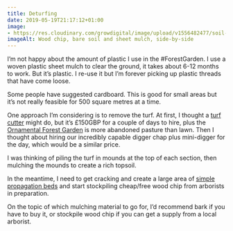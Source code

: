 ```yaml
---
title: Deturfing
date: 2019-05-19T21:17:12+01:00
image: 
- https://res.cloudinary.com/growdigital/image/upload/v1556482477/soil-B1AF007F.jpg
imageAlt: Wood chip, bare soil and sheet mulch, side-by-side
---
```


I’m not happy about the amount of plastic I use in the #ForestGarden. I use a woven plastic sheet mulch to clear the ground, it takes about 6-12 months to work. But it’s plastic. I re-use it but I’m forever picking up plastic threads that have come loose. 

Some people have suggested cardboard. This is good for small areas but it’s not really feasible for 500 square metres at a time. 

One approach I’m considering is to remove the turf. At first, I thought a [turf cutter](https://www.wikihow.com/Cut-Sod) might do, but it’s £150GBP for a couple of days to hire, plus the [Ornamental Forest Garden](https://www.forestgarden.wales/blog/introducing-ornamental-maintenance-free-forest-garden/) is more abandoned pasture than lawn. Then I thought about hiring our incredibly capable digger chap plus mini-digger for the day, which would be a similar price.

I was thinking of piling the turf in mounds at the top of each section, then mulching the mounds to create a rich topsoil. 

In the meantime, I need to get cracking and create a large area of [simple propagation beds](https://www.forestgarden.wales/blog/howto-propagation-bed/) and start stockpiling cheap/free wood chip from arborists in preparation. 

On the topic of which mulching material to go for, I’d recommend bark if you have to buy it, or stockpile wood chip if you can get a supply from a local arborist. 
